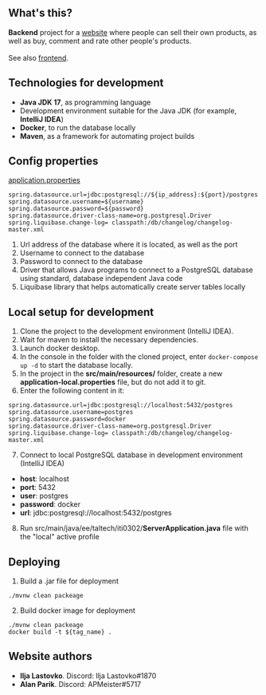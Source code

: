 ## What's this?
**Backend** project for a [website](http://buysell.hopto.org) where people can sell their own products, as well as buy, comment and rate other people's products. \
\
See also [frontend](https://gitlab.cs.ttu.ee/illast/iti0302-2022-client).

## Technologies for development
- **Java JDK 17**, as programming language
- Development environment suitable for the Java JDK (for example, **IntelliJ IDEA**)
- **Docker**, to run the database locally
- **Maven**, as a framework for automating project builds


## Config properties

[application.properties](https://gitlab.cs.ttu.ee/alpari/iti0302-2022-server/-/blob/main/src/main/resources/application.properties)
```
spring.datasource.url=jdbc:postgresql://${ip_address}:${port}/postgres
spring.datasource.username=${username}
spring.datasource.password=${password}
spring.datasource.driver-class-name=org.postgresql.Driver
spring.liquibase.change-log= classpath:/db/changelog/changelog-master.xml
```

1. Url address of the database where it is located, as well as the port
2. Username to connect to the database
3. Password to connect to the database
4. Driver that allows Java programs to connect to a PostgreSQL database using standard, database independent Java code
5. Liquibase library that helps automatically create server tables locally

## Local setup for development
1. Clone the project to the development environment (IntelliJ IDEA).
2. Wait for maven to install the necessary dependencies.
3. Launch docker desktop.
4. In the console in the folder with the cloned project, enter ```docker-compose up -d``` to start the database locally.
5. In the project in the **src/main/resources/** folder, create a new **application-local.properties** file, but do not add it to git.
6. Enter the following content in it:
```
spring.datasource.url=jdbc:postgresql://localhost:5432/postgres
spring.datasource.username=postgres
spring.datasource.password=docker
spring.datasource.driver-class-name=org.postgresql.Driver
spring.liquibase.change-log= classpath:/db/changelog/changelog-master.xml
```
7. Connect to local PostgreSQL database in development environment (IntelliJ IDEA)
- **host**: localhost
- **port**: 5432
- **user**: postgres
- **password**: docker
- **url**: jdbc:postgresql://localhost:5432/postgres
8. Run src/main/java/ee/taltech/iti0302/**ServerApplication.java** file with the "local" active profile

## Deploying
1. Build a .jar file for deployment 
```
./mvnw clean packeage
```
2. Build docker image for deployment 
```
./mvnw clean packeage
docker build -t ${tag_name} .
```

## Website authors
- **Ilja Lastovko**. Discord: Ilja Lastovko#1870
- **Alan Parik**. Discord: APMeister#5717
